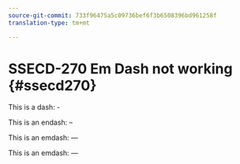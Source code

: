 ```yaml
---
source-git-commit: 733f96475a5c09736bef6f3b6508396bd961258f
translation-type: tm+mt

---
```

# SSECD-270 Em Dash not working {#ssecd270}

This is a dash: -

This is an endash: –

This is an emdash: —

This is an emdash: —
